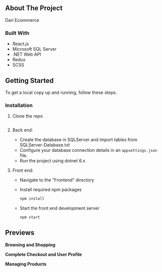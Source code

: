 
## About The Project

Dari Ecommerce

### Built With

* React.js
* Microsoft SQL Server
* .NET Web API
* Redux
* SCSS

<!-- GETTING STARTED -->
## Getting Started

To get a local copy up and running, follow these steps.

### Installation

1. Clone the repo
   ```sh
   
   ```

2. Back end:
   * Create the database in SQLServer and import tables from SQLServer-Database.txt
   * Configure your database connection details in an `appsettings.json` file.
   * Run the project using dotnet 6.x



3. Front end:
   * Navigate to the "Frontend" directory 
   * Install required npm packages   

     ```sh
     npm install
     ```
     
   * Start the front end development server   

     ```sh
     npm start
     ```

     
## Previews

**Browsing and Shopping**


**Complete Checkout and User Profile**


**Managing Products**


